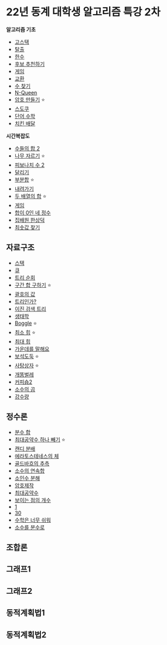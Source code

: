 # 22년 동계 대학생 알고리즘 특강 2차
**알고리즘 기초**
  - [고스택](https://www.acmicpc.net/problem/3425)
  - [탈출](https://www.acmicpc.net/problem/3055)
  - [한수](https://www.acmicpc.net/problem/1065)
  - [후보 추천하기](https://www.acmicpc.net/problem/1713)
  - [게임](https://www.acmicpc.net/problem/1103)
  - [교환](https://www.acmicpc.net/problem/1039)
  - [수 찾기](https://www.acmicpc.net/problem/1920)
  - [N-Queen](https://www.acmicpc.net/problem/9663)
  - [암호 만들기](https://www.acmicpc.net/problem/1759) ⭐
  - [스도쿠](https://www.acmicpc.net/problem/2580)
  - [단어 수학](https://www.acmicpc.net/problem/1339)
  - [치킨 배달](https://www.acmicpc.net/problem/15686)


**시간복잡도**
  - [수들의 합 2](https://www.acmicpc.net/problem/2003)
  - [나무 자르기](https://www.acmicpc.net/problem/2805) ⭐
  - [피보나치 수 2](https://www.acmicpc.net/problem/2748)
  - [달리기](https://www.acmicpc.net/problem/2517)
  - [부분합](https://www.acmicpc.net/problem/1806) ⭐
  - [내려가기](https://www.acmicpc.net/problem/2096)
  - [두 배열의 합](https://www.acmicpc.net/problem/2143) ⭐
  - [게임](https://www.acmicpc.net/problem/1072)
  - [합이 0인 네 정수](https://www.acmicpc.net/problem/7453)
  - [집배원 한상덕](https://www.acmicpc.net/problem/2842)
  - [최솟값 찾기](https://www.acmicpc.net/problem/11003)


## 자료구조
  - [스택](https://www.acmicpc.net/problem/10828)
  - [큐](https://www.acmicpc.net/problem/10845)
  - [트리 순회](https://www.acmicpc.net/problem/1991)
  - [구간 합 구하기](https://www.acmicpc.net/problem/2042) ⭐
  - [괄호의 값](https://www.acmicpc.net/problem/2504)
  - [트리인가?](https://www.acmicpc.net/problem/6416)
  - [이진 검색 트리](https://www.acmicpc.net/problem/5639)
  - [생태학](https://www.acmicpc.net/problem/4358)
  - [Boggle](https://www.acmicpc.net/problem/9202) ⭐
  - [최소 힙](https://www.acmicpc.net/problem/1927) ⭐
  - [최대 힙](https://www.acmicpc.net/problem/11279)
  - [가운데를 말해요](https://www.acmicpc.net/problem/1655)
  - [보석도둑](https://www.acmicpc.net/problem/1202) ⭐
  - [사탕상자](https://www.acmicpc.net/problem/2243) ⭐
  - [개똥벌레](https://www.acmicpc.net/problem/3020)
  - [커피숍2](https://www.acmicpc.net/problem/1275)
  - [소수의 곱](https://www.acmicpc.net/problem/2014)
  - [강수량](https://www.acmicpc.net/problem/2094)


## 정수론
  - [분수 합](https://www.acmicpc.net/problem/1735)
  - [최대공약수 하나 빼기](https://www.acmicpc.net/problem/14476) ⭐
  - [캔디 분배](https://www.acmicpc.net/problem/3955)
  - [에라토스테네스의 체](https://www.acmicpc.net/problem/2960)
  - [골드바흐의 추측](https://www.acmicpc.net/problem/6588)
  - [소수의 연속합](https://www.acmicpc.net/problem/1644)
  - [소인수 분해](https://www.acmicpc.net/problem/11653)
  - [암호제작](https://www.acmicpc.net/problem/1837)
  - [최대공약수](https://www.acmicpc.net/problem/2824)
  - [보이는 점의 개수](https://www.acmicpc.net/problem/2725)
  - [1](https://www.acmicpc.net/problem/4375)
  - [30](https://www.acmicpc.net/problem/10610)
  - [수학은 너무 쉬워](https://www.acmicpc.net/problem/2904)
  - [소수를 분수로](https://www.acmicpc.net/problem/5376)


## 조합론

## 그래프1

## 그래프2

## 동적계획법1

## 동적계획법2

